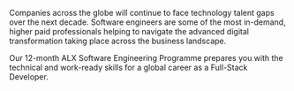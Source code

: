 Companies across the globe will continue to face technology talent gaps over the next decade. Software engineers are some of the most in-demand, higher paid professionals helping to navigate the advanced digital transformation taking place across the business landscape. 



Our 12-month ALX Software Engineering Programme prepares you with the technical and work-ready skills for a global career as a Full-Stack Developer. 
